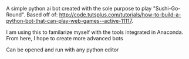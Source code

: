 A simple python ai bot created with the sole purpose to play "Sushi-Go-Round". Based off of: http://code.tutsplus.com/tutorials/how-to-build-a-python-bot-that-can-play-web-games--active-11117.

I am using this to familarize myself with the tools integrated in Anaconda. From here, I hope to create more advanced bots

Can be opened and run with any python editor
